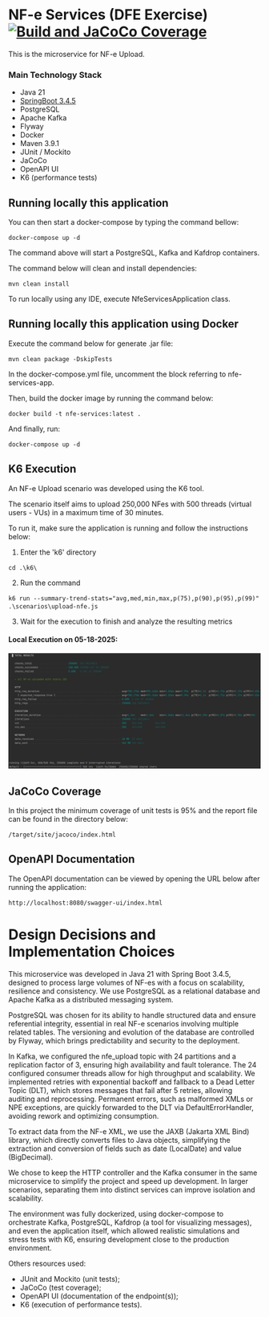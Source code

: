 # NF-e Services (DFE Exercise) [![Build and JaCoCo Coverage](https://github.com/luiz1996/nfe-services/actions/workflows/build-and-coverage.yml/badge.svg)](https://github.com/luiz1996/nfe-services/actions/workflows/build-and-coverage.yml)
This is the microservice for NF-e Upload.

### Main Technology Stack
* Java 21
* [SpringBoot 3.4.5](https://spring.io/projects/spring-boot)
* PostgreSQL
* Apache Kafka
* Flyway
* Docker
* Maven 3.9.1
* JUnit / Mockito
* JaCoCo
* OpenAPI UI
* K6 (performance tests)

## Running locally this application

You can then start a docker-compose by typing the command bellow:
```
docker-compose up -d
```

The command above will start a PostgreSQL, Kafka and Kafdrop containers.

The command below will clean and install dependencies:
```
mvn clean install
```
To run locally using any IDE, execute NfeServicesApplication class.

## Running locally this application using Docker

Execute the command below for generate .jar file:
```
mvn clean package -DskipTests
```

In the docker-compose.yml file, uncomment the block referring to nfe-services-app.

Then, build the docker image by running the command below:
```
docker build -t nfe-services:latest .
```

And finally, run:
```
docker-compose up -d
```

## K6 Execution
An NF-e Upload scenario was developed using the K6 tool.

The scenario itself aims to upload 250,000 NFes with 500 threads (virtual users - VUs) in a maximum time of 30 minutes.

To run it, make sure the application is running and follow the instructions below:

1) Enter the 'k6' directory
```
cd .\k6\
```

2) Run the command
```
k6 run --summary-trend-stats="avg,med,min,max,p(75),p(90),p(95),p(99)" .\scenarios\upload-nfe.js
```

3) Wait for the execution to finish and analyze the resulting metrics

#### Local Execution on 05-18-2025:

![upload-nfe.png](k6%2Fevidences%2FLOCAL%2F05-18-2025%2Fupload-nfe.png)

## JaCoCo Coverage
In this project the minimum coverage of unit tests is 95% and the report file can be found in the directory below:

```
/target/site/jacoco/index.html
```

## OpenAPI Documentation
The OpenAPI documentation can be viewed by opening the URL below after running the application:

```
http://localhost:8080/swagger-ui/index.html
```

# Design Decisions and Implementation Choices

This microservice was developed in Java 21 with Spring Boot 3.4.5, designed to process large 
volumes of NF-es with a focus on scalability, resilience and consistency. We use PostgreSQL as 
a relational database and Apache Kafka as a distributed messaging system.

PostgreSQL was chosen for its ability to handle structured data and ensure referential 
integrity, essential in real NF-e scenarios involving multiple related tables. The versioning 
and evolution of the database are controlled by Flyway, which brings predictability and 
security to the deployment.

In Kafka, we configured the nfe_upload topic with 24 partitions and a replication factor of 3, 
ensuring high availability and fault tolerance. The 24 configured consumer threads allow for 
high throughput and scalability. We implemented retries with exponential backoff and fallback to 
a Dead Letter Topic (DLT), which stores messages that fail after 5 retries, allowing auditing 
and reprocessing. Permanent errors, such as malformed XMLs or NPE exceptions, are quickly 
forwarded to the DLT via DefaultErrorHandler, avoiding rework and optimizing consumption.

To extract data from the NF-e XML, we use the JAXB (Jakarta XML Bind) library, which directly 
converts files to Java objects, simplifying the extraction and conversion of fields such as 
date (LocalDate) and value (BigDecimal).

We chose to keep the HTTP controller and the Kafka consumer in the same microservice to 
simplify the project and speed up development. In larger scenarios, separating them into 
distinct services can improve isolation and scalability.

The environment was fully dockerized, using docker-compose to orchestrate Kafka, PostgreSQL, 
Kafdrop (a tool for visualizing messages), and even the application itself, which allowed 
realistic simulations and stress tests with K6, ensuring development close to the production 
environment.

Others resources used:
* JUnit and Mockito (unit tests);
* JaCoCo (test coverage);
* OpenAPI UI (documentation of the endpoint(s));
* K6 (execution of performance tests).